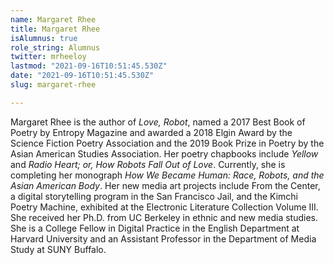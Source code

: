 ```yaml
---
name: Margaret Rhee
title: Margaret Rhee
isAlumnus: true
role_string: Alumnus
twitter: mrheeloy
lastmod: "2021-09-16T10:51:45.530Z"
date: "2021-09-16T10:51:45.530Z"
slug: margaret-rhee

---
```

Margaret Rhee is the author of *Love, Robot*, named a 2017 Best Book of Poetry by Entropy Magazine and awarded a 2018 Elgin Award by the Science Fiction Poetry Association and the 2019 Book Prize in Poetry by the Asian American Studies Association. Her poetry chapbooks include *Yellow* and *Radio Heart; or, How Robots Fall Out of Love*. Currently, she is completing her monograph *How We Became Human: Race, Robots, and the Asian American Body*. Her new media art projects include From the Center, a digital storytelling program in the San Francisco Jail, and the Kimchi Poetry Machine, exhibited at the Electronic Literature Collection Volume III. She received her Ph.D. from UC Berkeley in ethnic and new media studies. She is a College Fellow in Digital Practice in the English Department at Harvard University and an Assistant Professor in the Department of Media Study at SUNY Buffalo.